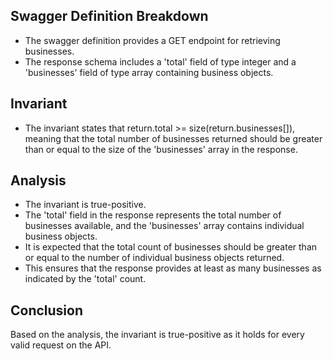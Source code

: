 ## Swagger Definition Breakdown
- The swagger definition provides a GET endpoint for retrieving businesses.
- The response schema includes a 'total' field of type integer and a 'businesses' field of type array containing business objects.

## Invariant
- The invariant states that return.total >= size(return.businesses[]), meaning that the total number of businesses returned should be greater than or equal to the size of the 'businesses' array in the response.

## Analysis
- The invariant is true-positive.
- The 'total' field in the response represents the total number of businesses available, and the 'businesses' array contains individual business objects.
- It is expected that the total count of businesses should be greater than or equal to the number of individual business objects returned.
- This ensures that the response provides at least as many businesses as indicated by the 'total' count.

## Conclusion
Based on the analysis, the invariant is true-positive as it holds for every valid request on the API.
